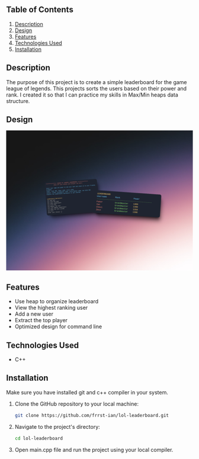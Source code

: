 ## Table of Contents

1. [Description](#description)
1. [Design](#design)
1. [Features](#features)
1. [Technologies Used](#technologies-used)
1. [Installation](#installation)

## Description

The purpose of this project is to create a simple leaderboard for the game league of legends. This projects sorts the users based on their power and rank. I created it so that I can practice my skills in Max/Min heaps data structure.  

## Design

<div align='center'>
<img src='/assets/ss.png' alt="Screenshot of leaderboard design"/>
</div>

## Features

- Use heap to organize leaderboard
- View the highest ranking user
- Add a new user
- Extract the top player
- Optimized design for command line

## Technologies Used

- C++

## Installation

Make sure you have installed git and c++ compiler in your system.

1. Clone the GitHub repository to your local machine:

   ```bash
   git clone https://github.com/frrst-ian/lol-leaderboard.git
   ```

2. Navigate to the project's directory:

   ```bash
   cd lol-leaderboard
   ```

3. Open main.cpp file and run the project using your local compiler. 

